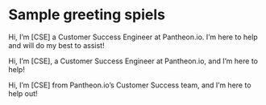 # Sample greeting spiels

Hi, I’m [CSE] a Customer Success Engineer at Pantheon.io. I’m here to help and will do my best to assist!

Hi, I’m [CSE], a Customer Success Engineer at Pantheon.io, and I’m here to help!

Hi, I’m [CSE] from Pantheon.io’s Customer Success team, and I’m here to help out!






